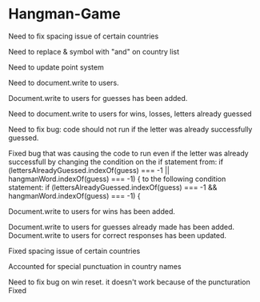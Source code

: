 # Hangman-Game
Need to fix spacing issue of certain countries

Need to replace & symbol with "and" on country list 

Need to update point system 

Need to document.write to users.

Document.write to users for guesses has been added.

Need to document.write to users for wins, losses, letters already guessed

Need to fix bug: code should not run if the letter was already successfully guessed.

Fixed bug that was causing the code to run even if the letter was already successfull by changing the condition on the if statement from:
if (lettersAlreadyGuessed.indexOf(guess) === -1 || hangmanWord.indexOf(guess) === -1) {
to the following condition statement:
if (lettersAlreadyGuessed.indexOf(guess) === -1 && hangmanWord.indexOf(guess) === -1) {

Document.write to users for wins has been added.

Document.write to users for guesses already made has been added.
Document.write to users for correct responses has been updated. 

Fixed spacing issue of certain countries

Accounted for special punctuation in country names

Need to fix bug on win reset. it doesn't work because of the puncturation 
Fixed